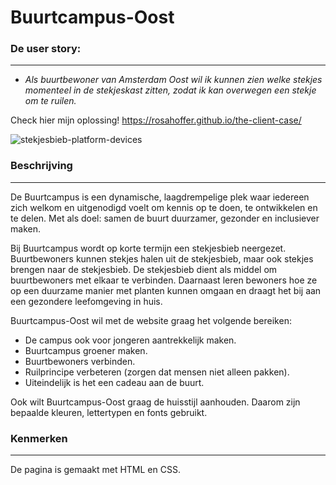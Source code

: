 # Buurtcampus-Oost

### De user story:

***

* _Als buurtbewoner van Amsterdam Oost wil ik kunnen zien welke stekjes momenteel in de stekjeskast zitten, zodat ik kan overwegen een stekje om te ruilen._

Check hier mijn oplossing! https://rosahoffer.github.io/the-client-case/

![stekjesbieb-platform-devices](https://user-images.githubusercontent.com/112861375/195560968-e3145483-9537-4b38-932a-5105ef80e00b.png)

### Beschrijving

***

De Buurtcampus is een dynamische, laagdrempelige plek waar iedereen zich welkom en uitgenodigd voelt om kennis op te doen, te ontwikkelen en te delen. Met als doel: samen de buurt duurzamer, gezonder en inclusiever maken.

Bij Buurtcampus wordt op korte termijn een stekjesbieb neergezet. Buurtbewoners kunnen stekjes halen uit de stekjesbieb, maar ook stekjes brengen naar de stekjesbieb. De stekjesbieb dient als middel om buurtbewoners met elkaar te verbinden. Daarnaast leren bewoners hoe ze op een duurzame manier met planten kunnen omgaan en draagt het bij aan een gezondere leefomgeving in huis.

Buurtcampus-Oost wil met de website graag het volgende bereiken:

* De campus ook voor jongeren aantrekkelijk maken.
* Buurtcampus groener maken.
* Buurtbewoners verbinden.
* Ruilprincipe verbeteren (zorgen dat mensen niet alleen pakken).
* Uiteindelijk is het een cadeau aan de buurt.

Ook wilt Buurtcampus-Oost graag de huisstijl aanhouden. Daarom zijn bepaalde kleuren, lettertypen en fonts gebruikt.

### Kenmerken

***

De pagina is gemaakt met HTML en CSS.


